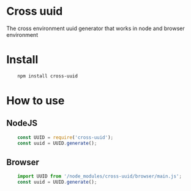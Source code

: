 # Cross uuid
The cross environment uuid generator that works in node and browser environment

# Install
```bash
    npm install cross-uuid
```
# How to use
## NodeJS
```javascript
    const UUID = require('cross-uuid');
    const uuid = UUID.generate();  
```
## Browser
```javascript
    import UUID from '/node_modules/cross-uuid/browser/main.js';
    const uuid = UUID.generate();
```